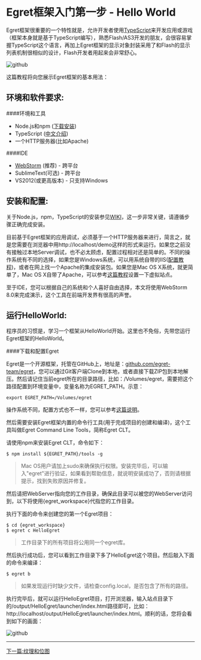 Egret框架入门第一步 - Hello World
===============

Egret框架很重要的一个特性就是，允许开发者使用[TypeScript](http://www.typescriptlang.org/)来开发应用或游戏（框架本身就是基于TypeScript编写），熟悉Flash/AS3开发的朋友，会很容易掌握TypeScript这个语言，再加上Egret框架的显示对象封装采用了和Flash的显示列表机制很相似的设计，Flash开发者用起来会非常舒心。

![github](https://raw.githubusercontent.com/NeoGuo/html5-documents/master/egret/images/egret-logo.png "Egret")

这篇教程将向您展示Egret框架的基本用法：

环境和软件要求:
----------------------------

####环境和工具
* Node.js和npm ([下载安装](http://www.nodejs.org/))
* TypeScript ([中文介绍](http://baike.baidu.com/view/9400999.htm))
* 一个HTTP服务器(比如Apache)

####IDE
* [WebStorm](http://www.jetbrains.com/webstorm/) (推荐) - 跨平台
* SublimeText(可选) - 跨平台
* VS2012(或更高版本) - 只支持Windows

安装和配置:
----------------------------

关于Node.js，npm，TypeScript的安装参见[WIKI](https://github.com/egret-team/egret/wiki)，这一步非常关键，请遵循步骤正确完成安装。

目前基于Egret框架的应用调试，必须基于一个HTTP服务器来进行，简言之，就是您需要在浏览器中用http://localhost/demo这样的形式来运行。如果您之前没有接触过本地Server调试，也不必太顾虑，配置过程相对还是简单的。不同的操作系统有不同的选择，如果您是Windows系统，可以用系统自带的IIS([配置教程](http://jingyan.baidu.com/article/b907e627e6abe646e7891c01.html))，或者在网上找一个Apache的集成安装包。如果您是Mac OS X系统，就更简单了，Mac OS X自带了Apache，可以参考[这篇教程](http://www.cnblogs.com/snandy/archive/2012/11/13/2765381.html)设置一下虚拟站点。

至于IDE，您可以根据自己的系统和个人喜好自由选择，本文将使用WebStorm 8.0来完成演示，这个工具在前端开发界有很高的声誉。

运行HelloWorld:
----------------------------

程序员的习惯是，学习一个框架从HelloWorld开始。这里也不免俗，先带您运行Egret框架的HelloWorld。

####下载和配置Egret

Egret是一个开源框架，托管在GitHub上，地址是：[github.com/egret-team/egret](https://github.com/egret-team/egret)，您可以通过Git客户端Clone到本地，或者直接下载ZIP包到本地解压。然后请记住当前egret所在的目录路径，比如：/Volumes/egret，需要把这个路径配置到环境变量中，变量名称为EGRET_PATH。示意：
```
export EGRET_PATH=/Volumes/egret
```

操作系统不同，配置方式也不一样，您可以参考[这篇说明](https://github.com/egret-team/egret/wiki/Setting-environment-variables)。

然后需要安装Egret框架内置的命令行工具(用于完成项目的创建和编译)，这个工具叫做Egret Command Line Tools，简称Egret CLT。

请使用npm来安装Egret CLT，命令如下：
```
$ npm install ${EGRET_PATH}/tools -g
```
> Mac OS用户请加上sudo来确保执行权限。安装完毕后，可以输入"egret"进行验证，如果看到帮助信息，就说明安装成功了，否则请根据提示，找到失败原因并修复。

然后请把WebServer指向您的工作目录，确保此目录可以被您的WebServer访问到，以下将使用{egret_workspace}代指您的工作目录。

执行下面的命令来创建您的第一个Egret项目：
```
$ cd {egret_workspace} 
$ egret c HelloEgret
```
> 工作目录下的所有项目将公用同一个egret库。

然后执行成功后，您可以看到工作目录下多了HelloEgret这个项目。然后敲入下面的命令来编译：
```
$ egret b
```
> 如果发现运行时缺少文件，请检查config.local，是否包含了所有的路径。

执行完毕后，就可以运行HelloEgret项目，打开浏览器，输入站点目录下的/output/HelloEgret/launcher/index.html路径即可，比如：http://localhost/output/HelloEgret/launcher/index.html。顺利的话，您将会看到如下的画面：

![github](https://raw.githubusercontent.com/NeoGuo/html5-documents/master/egret/images/hello_egret.png "HelloEgret")

- - -

[下一篇:纹理和位图](https://github.com/NeoGuo/html5-documents/blob/master/egret/02-bitmap.md)
